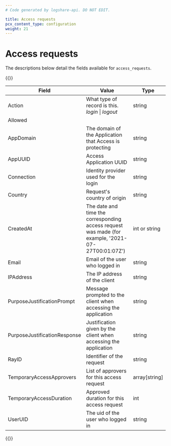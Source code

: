 ```yaml
---
# Code generated by logshare-api. DO NOT EDIT.

title: Access requests
pcx_content_type: configuration
weight: 21
---
```


# Access requests

The descriptions below detail the fields available for `access_requests`.

{{<table-wrap>}}

| Field | Value | Type |
| -- | -- | -- |
| Action | What type of record is this. <em>login</em> \| <em>logout</em> | string |
| Allowed |  |  |
| AppDomain | The domain of the Application that Access is protecting | string |
| AppUUID | Access Application UUID | string |
| Connection | Identity provider used for the login | string |
| Country | Request's country of origin | string |
| CreatedAt | The date and time the corresponding access request was made (for example, '2021-07-27T00:01:07Z') | int or string |
| Email | Email of the user who logged in | string |
| IPAddress | The IP address of the client | string |
| PurposeJustificationPrompt | Message prompted to the client when accessing the application | string |
| PurposeJustificationResponse | Justification given by the client when accessing the application | string |
| RayID | Identifier of the request | string |
| TemporaryAccessApprovers | List of approvers for this access request | array[string] |
| TemporaryAccessDuration | Approved duration for this access request | int |
| UserUID | The uid of the user who logged in | string |

{{</table-wrap>}}
